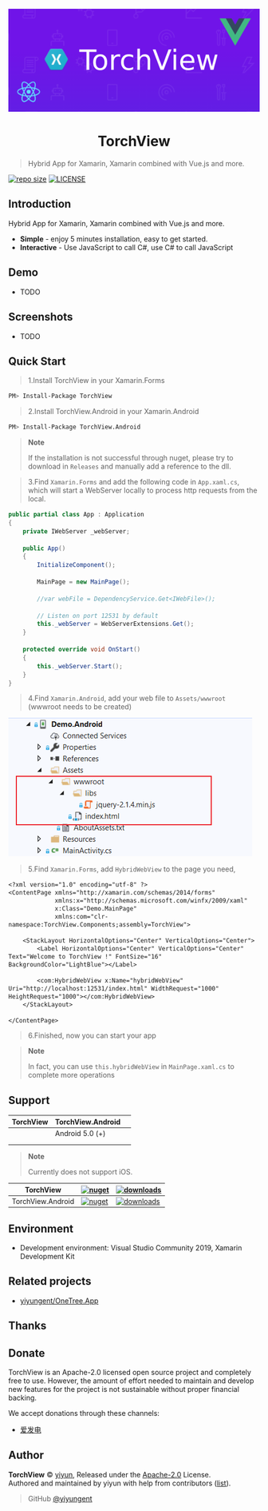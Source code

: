 <p align="center">
<img src="docs/.vuepress/public/images/logo.png" alt="TorchView">
</p>
<h1 align="center">TorchView</h1>

> Hybrid App for Xamarin, Xamarin combined with Vue.js and more.

[![repo size](https://img.shields.io/github/repo-size/yiyungent/TorchView.svg?style=flat)]()
[![LICENSE](https://img.shields.io/github/license/yiyungent/TorchView.svg?style=flat)](https://github.com/yiyungent/TorchView/blob/main/LICENSE)



## Introduction

Hybrid App for Xamarin, Xamarin combined with Vue.js and more.

- **Simple** - enjoy 5 minutes installation, easy to get started.
- **Interactive** - Use JavaScript to call C#, use C# to call JavaScript

## Demo

- TODO

## Screenshots

- TODO



## Quick Start

> 1.Install TorchView in your Xamarin.Forms

```bash
PM> Install-Package TorchView
```



> 2.Install TorchView.Android in your Xamarin.Android

```bash
PM> Install-Package TorchView.Android
```



> __Note__
>
> If the installation is not successful through nuget, please try to download in `Releases` and manually add a reference to the dll.



> 3.Find `Xamarin.Forms` and add the following code in `App.xaml.cs`, which will start a WebServer locally to process http requests from the local.

```C#
public partial class App : Application 
{
    private IWebServer _webServer;

    public App()
    {
        InitializeComponent();

        MainPage = new MainPage();

        //var webFile = DependencyService.Get<IWebFile>();

        // Listen on port 12531 by default
        this._webServer = WebServerExtensions.Get();
    }

    protected override void OnStart()
    {
        this._webServer.Start();
    }
}
```



> 4.Find `Xamarin.Android`, add your web file to `Assets/wwwroot` (wwwroot needs to be created)

![image-20210723093820791](screenshots/image-20210723093820791.png)



> 5.Find `Xamarin.Forms`, add `HybridWebView` to the page you need,

```xaml
<?xml version="1.0" encoding="utf-8" ?>
<ContentPage xmlns="http://xamarin.com/schemas/2014/forms"
             xmlns:x="http://schemas.microsoft.com/winfx/2009/xaml"
             x:Class="Demo.MainPage"
             xmlns:com="clr-namespace:TorchView.Components;assembly=TorchView">

    <StackLayout HorizontalOptions="Center" VerticalOptions="Center">
        <Label HorizontalOptions="Center" VerticalOptions="Center" Text="Welcome to TorchView !" FontSize="16" BackgroundColor="LightBlue"></Label>

        <com:HybridWebView x:Name="hybridWebView" Uri="http://localhost:12531/index.html" WidthRequest="1000" HeightRequest="1000"></com:HybridWebView>
    </StackLayout>

</ContentPage>
```

> 6.Finished, now you can start your app



> __Note__
>
> In fact, you can use `this.hybridWebView` in `MainPage.xaml.cs` to complete more operations





## Support

| TorchView | TorchView.Android |      |
| --------- | ----------------- | ---- |
|           | Android 5.0 (+)   |      |
|           |                   |      |
|           |                   |      |



> __Note__
>
> Currently does not support iOS.



| TorchView         | [![nuget](https://img.shields.io/nuget/v/TorchView.svg?style=flat)](https://www.nuget.org/packages/TorchView/) | [![downloads](https://img.shields.io/nuget/dt/TorchView.svg?style=flat)](https://www.nuget.org/packages/TorchView/) |
| ----------------- | ------------------------------------------------------------ | ------------------------------------------------------------ |
| TorchView.Android | [![nuget](https://img.shields.io/nuget/v/TorchView.Android.svg?style=flat)](https://www.nuget.org/packages/TorchView.Android/) | [![downloads](https://img.shields.io/nuget/dt/TorchView.Android.svg?style=flat)](https://www.nuget.org/packages/TorchView.Android/) |



## Environment

- Development environment: Visual Studio Community 2019,  Xamarin Development Kit







## Related projects

- [yiyungent/OneTree.App](https://github.com/yiyungent/OneTree.App)



## Thanks






## Donate

TorchView is an Apache-2.0 licensed open source project and completely free to use. However, the amount of effort needed to maintain and develop new features for the project is not sustainable without proper financial backing.

We accept donations through these channels:

- <a href="https://afdian.net/@yiyun" target="_blank">爱发电</a>

## Author

**TorchView** © [yiyun](https://github.com/yiyungent), Released under the [Apache-2.0](./LICENSE) License.<br>
Authored and maintained by yiyun with help from contributors ([list](https://github.com/yiyungent/TorchView/contributors)).

> GitHub [@yiyungent](https://github.com/yiyungent)
